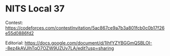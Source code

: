 # NITS Local 37

Contest: https://codeforces.com/contestInvitation/5ac867ce9a7b3a801fcb0c0b17f26e55d0886fd2

Editorial: https://docs.google.com/document/d/1IhfYZYBGGmQSBLOI--8ez4kAVJlhTqO7OZW9UZUv7LA/edit?usp=sharing

